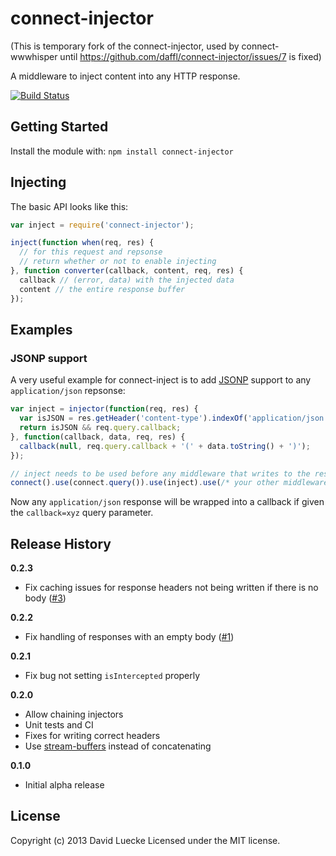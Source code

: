 # connect-injector

(This is temporary fork of the connect-injector, used by connect-wwwhisper
 until https://github.com/daffl/connect-injector/issues/7 is fixed)

A middleware to inject content into any HTTP response.

[![Build Status](https://travis-ci.org/daffl/connect-injector.png?branch=master)](https://travis-ci.org/daffl/connect-injector)

## Getting Started

Install the module with: `npm install connect-injector`

## Injecting

The basic API looks like this:

```javascript
var inject = require('connect-injector');

inject(function when(req, res) {
  // for this request and repsonse
  // return whether or not to enable injecting
}, function converter(callback, content, req, res) {
  callback // (error, data) with the injected data
  content // the entire response buffer
});
```

## Examples

### JSONP support

A very useful example for connect-inject is to add [JSONP](http://en.wikipedia.org/wiki/JSONP)
support to any `application/json` repsonse:

```javascript
var inject = injector(function(req, res) {
  var isJSON = res.getHeader('content-type').indexOf('application/json') !== -1;
  return isJSON && req.query.callback;
}, function(callback, data, req, res) {
  callback(null, req.query.callback + '(' + data.toString() + ')');
});

// inject needs to be used before any middleware that writes to the response
connect().use(connect.query()).use(inject).use(/* your other middleware here */);
```

Now any `application/json` response will be wrapped into a callback if given the
`callback=xyz` query parameter.

## Release History

__0.2.3__

- Fix caching issues for response headers not being written if there is no body ([#3](https://github.com/daffl/connect-injector/issues/3))

__0.2.2__

- Fix handling of responses with an empty body ([#1](https://github.com/daffl/connect-injector/pull/1))

__0.2.1__

- Fix bug not setting `isIntercepted` properly

__0.2.0__

- Allow chaining injectors
- Unit tests and CI
- Fixes for writing correct headers
- Use [stream-buffers](https://github.com/samcday/node-stream-buffer) instead of concatenating

__0.1.0__

- Initial alpha release

## License

Copyright (c) 2013 David Luecke
Licensed under the MIT license.
